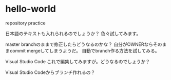 # hello-world
repository practice

日本語のテキストも入れられるのでしょうか？
色々試してみます。

master branchのままで修正したらどうなるのかな？
自分がOWNERならそのままcommit mergeしてしまうようだ。
自動でbranch作る方法を試してみる。

Visual Studio Code
これで編集してみますが。どうなるのでしょうか？

Visual Studio Codeからブランチ作れるの？
